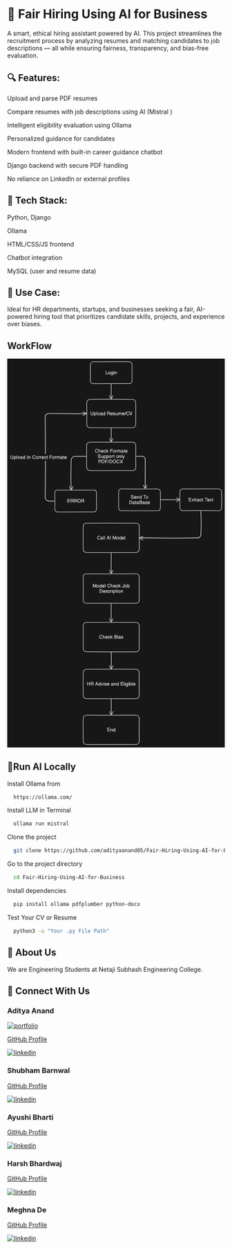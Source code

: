 
# 🧠 Fair Hiring Using AI for Business

A smart, ethical hiring assistant powered by AI. This project streamlines the recruitment process by analyzing resumes and matching candidates to job descriptions — all while ensuring fairness, transparency, and bias-free evaluation.

## 🔍 Features:

Upload and parse PDF resumes

Compare resumes with job descriptions using AI (Mistral )

Intelligent eligibility evaluation using Ollama

Personalized guidance for candidates

Modern frontend with built-in career guidance chatbot

Django backend with secure PDF handling

No reliance on LinkedIn or external profiles

## 🔧 Tech Stack:

Python, Django

Ollama

HTML/CSS/JS frontend

Chatbot integration

MySQL (user and resume data)

## 🚀 Use Case: 
Ideal for HR departments, startups, and businesses seeking a fair, AI-powered hiring tool that prioritizes candidate skills, projects, and experience over biases.

## WorkFlow
![Workflow](./Workflow/workflow.png)

## 🐍Run AI Locally

Install Ollama from 

```bash
  https://ollama.com/
```
Install LLM in Terminal 

```bash
  ollama run mistral
```

Clone the project

```bash
  git clone https://github.com/adityaanand05/Fair-Hiring-Using-AI-for-Business.git
```

Go to the project directory

```bash
  cd Fair-Hiring-Using-AI-for-Business
```

Install dependencies

```bash
  pip install ollama pdfplumber python-docx 
```

Test Your CV or Resume

```bash
  python3 -u "Your .py File Path"
```


## 🚀 About Us
We are Engineering Students at Netaji Subhash Engineering College.


## 🔗 Connect With Us

### Aditya Anand
[![portfolio](https://img.shields.io/badge/my_portfolio-000?style=for-the-badge&logo=ko-fi&logoColor=white)](https://adityaanand05.github.io/Profile/)

[GitHub Profile](https://github.com/adityaanand05)

[![linkedin](https://img.shields.io/badge/linkedin-0A66C2?style=for-the-badge&logo=linkedin&logoColor=white)](https://www.linkedin.com/in/adityaanand05?lipi=urn%3Ali%3Apage%3Ad_flagship3_profile_view_base_contact_details%3BqfFyqcfZTROM0RPuhKxRYg%3D%3D)

### Shubham Barnwal
[GitHub Profile](https://github.com/Mrbarnwal)

[![linkedin](https://img.shields.io/badge/linkedin-0A66C2?style=for-the-badge&logo=linkedin&logoColor=white)](https://www.linkedin.com/in/shubham-barnwal-b598a732a?lipi=urn%3Ali%3Apage%3Ad_flagship3_profile_view_base_contact_details%3Boq18qAH3QWOMRsfkIn7Qig%3D%3D)

### Ayushi Bharti
[GitHub Profile](https://github.com/Ayushi-Bharti)

[![linkedin](https://img.shields.io/badge/linkedin-0A66C2?style=for-the-badge&logo=linkedin&logoColor=white)]()

### Harsh Bhardwaj
[GitHub Profile](https://github.com/harshfuran)

[![linkedin](https://img.shields.io/badge/linkedin-0A66C2?style=for-the-badge&logo=linkedin&logoColor=white)]()

### Meghna De
[GitHub Profile](https://github.com/Meghna-De)

[![linkedin](https://img.shields.io/badge/linkedin-0A66C2?style=for-the-badge&logo=linkedin&logoColor=white)](https://www.linkedin.com/in/meghna-de-445241324?lipi=urn%3Ali%3Apage%3Ad_flagship3_profile_view_base_contact_details%3BvkBN%2FDH5TvyHVKvOjJKkgA%3D%3D)

